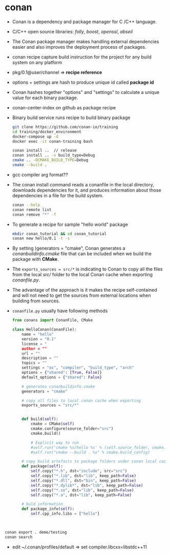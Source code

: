 # conan

* Conan is a dependency and package manager for C /C++ language. 

* C/C++ open source libraries: _folly_, _boost_, _openssl_, _abseil_

* The Conan package manager makes handling external dependencies easier and also improves the deployment process of packages.

* conan recipe capture build instruction for the project for any build system on any platform

* pkg/0.1@user/channel => **recipe reference**

* options + settings are hash to produce unique id called **package id**

* Conan hashes together "options" and "settings" to calculate a unique value for each binary package.

* conan-center-index on github as package recipe

* Binary build service runs recipe to build binary package

    ```bash
    git clone https://github.com/conan-io/training
    cd training/docker_environment
    docker-compose up -d
    docker exec -it conan-training bash
    ```

    ```bash
    conan install ..  // release
    conan install .. -s build_type=Debug
    cmake .. -DCMAKE_BUILD_TYPE=Debug
    cmake --build .
    ```

* gcc compiler arg format??

* The conan install command reads a conanfile in the local directory, downloads dependencies for it, and produces information about those dependencies in a file for the build system.

    ```bash
    conan --help
    conan remote list
    conan remove "*" -f
    ```

* To generate a recipe for sample "hello world" package

    ```bash
    mkdir conan_tutorial && cd conan_tutorial
    conan new hello/0.1 -t -s
    ```

* By setting )generators = "cmake", Conan generates a _conanbuildinfo.cmake_ file that can be included when we build the package with **CMake**.

* The `exports_sources = src/*` is indicating to Conan to copy all the files from the local _src/_ folder to the local Conan cache when exporting _conanfile.py_. 

* The advantage of the approach is it makes the recipe self-contained and will not need to get the sources from external locations when building from sources.

* `conanfile.py` usually have following methods

    ```python
    from conans import ConanFile, CMake

    class HelloConan(ConanFile):
        name = "hello"
        version = "0.1"
        license = "
        author = ""
        url = ""
        description = ""
        topics = ""
        settings = "os", "compiler", "build_type", "arch"
        options = {"shared": [True, False]}
        default_options = {"shared": False}

        # generates conanbuildinfo.cmake
        generators = "cmake"

        # copy all files to local conan cache when exporting
        exports_sources = "src/*"


        def build(self):
            cmake = CMake(self)
            cmake.configure(source_folder="src")
            cmake.build()

            # Explicit way to run
            #self.run('cmake %s/hello %s' % (self.source_folder, cmake.command_line))
            #self.run("cmake --build . %s" % cmake.build_config)

        # copy build artefacts to package folders under conan local cache
        def package(self):
            self.copy("*.h", dst="include", src="src")
            self.copy("*.lib", dst="lib", keep_path=False)
            self.copy("*.dll", dst="bin", keep_path=False)
            self.copy("*.dylib*", dst="lib", keep_path=False)
            self.copy("*.so", dst="lib", keep_path=False)
            self.copy("*.a", dst="lib", keep_path=False)

        # buld information
        def package_info(self):
            self.cpp_info.libs = ["hello"]

        
    ```

```bash
conan export . demo/testing
conan search
```

* edit ~/.conan/profiles/default => set compiler.libcxx=libstdc++11